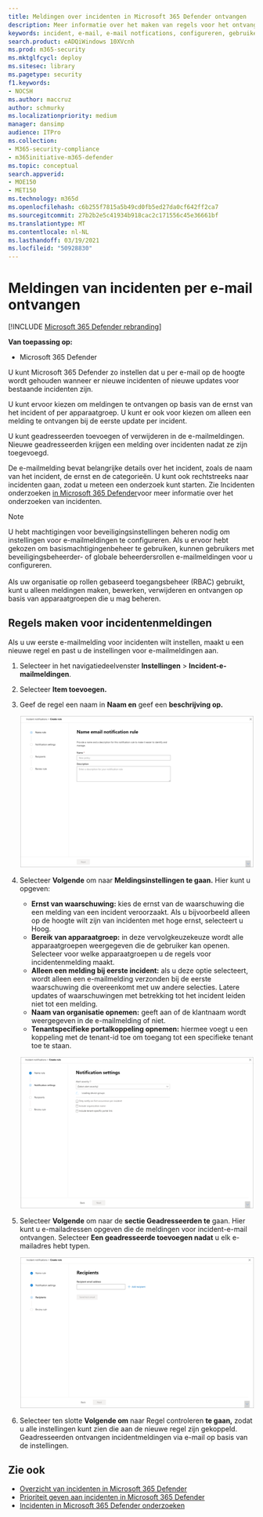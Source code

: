 ```yaml
---
title: Meldingen over incidenten in Microsoft 365 Defender ontvangen
description: Meer informatie over het maken van regels voor het ontvangen van e-mailmeldingen voor incidenten in Microsoft 365 Defender
keywords: incident, e-mail, e-mail notfications, configureren, gebruikers, postvak, e-mail, incidenten
search.product: eADQiWindows 10XVcnh
ms.prod: m365-security
ms.mktglfcycl: deploy
ms.sitesec: library
ms.pagetype: security
f1.keywords:
- NOCSH
ms.author: maccruz
author: schmurky
ms.localizationpriority: medium
manager: dansimp
audience: ITPro
ms.collection:
- M365-security-compliance
- m365initiative-m365-defender
ms.topic: conceptual
search.appverid:
- MOE150
- MET150
ms.technology: m365d
ms.openlocfilehash: c6b255f7815a5b49cd0fb5ed27da0cf642ff2ca7
ms.sourcegitcommit: 27b2b2e5c41934b918cac2c171556c45e36661bf
ms.translationtype: MT
ms.contentlocale: nl-NL
ms.lasthandoff: 03/19/2021
ms.locfileid: "50928830"
---
```

# <a name="get-incident-notifications-by-email"></a>Meldingen van incidenten per e-mail ontvangen

[!INCLUDE [Microsoft 365 Defender rebranding](../includes/microsoft-defender.md)]


**Van toepassing op:**
- Microsoft 365 Defender

U kunt Microsoft 365 Defender zo instellen dat u per e-mail op de hoogte wordt gehouden wanneer er nieuwe incidenten of nieuwe updates voor bestaande incidenten zijn. 

U kunt ervoor kiezen om meldingen te ontvangen op basis van de ernst van het incident of per apparaatgroep. U kunt er ook voor kiezen om alleen een melding te ontvangen bij de eerste update per incident.

U kunt geadresseerden toevoegen of verwijderen in de e-mailmeldingen. Nieuwe geadresseerden krijgen een melding over incidenten nadat ze zijn toegevoegd. 

De e-mailmelding bevat belangrijke details over het incident, zoals de naam van het incident, de ernst en de categorieën. U kunt ook rechtstreeks naar incidenten gaan, zodat u meteen een onderzoek kunt starten. Zie Incidenten onderzoeken [in Microsoft 365 Defender](./investigate-incidents.md)voor meer informatie over het onderzoeken van incidenten.

>[!NOTE]
>U hebt machtigingen voor beveiligingsinstellingen beheren nodig om instellingen voor e-mailmeldingen te configureren. Als u ervoor hebt gekozen om basismachtigingenbeheer te gebruiken, kunnen gebruikers met beveiligingsbeheerder- of globale beheerdersrollen e-mailmeldingen voor u configureren. <br> <br>
Als uw organisatie op rollen gebaseerd toegangsbeheer (RBAC) gebruikt, kunt u alleen meldingen maken, bewerken, verwijderen en ontvangen op basis van apparaatgroepen die u mag beheren.

## <a name="create-rules-for-incident-notifications"></a>Regels maken voor incidentenmeldingen

Als u uw eerste e-mailmelding voor incidenten wilt instellen, maakt u een nieuwe regel en past u de instellingen voor e-mailmeldingen aan.

1. Selecteer in het navigatiedeelvenster **Instellingen**  >  **Incident-e-mailmeldingen**.
2. Selecteer **Item toevoegen.**
3. Geef de regel een naam in **Naam en** geef een **beschrijving op.**

    ![Regelvenster maken voor e-mailincidenten voor incidenten](../../media/incidentemailnotif1.png) 
4. Selecteer **Volgende** om naar **Meldingsinstellingen te gaan.** Hier kunt u opgeven:
    - **Ernst van waarschuwing:** kies de ernst van de waarschuwing die een melding van een incident veroorzaakt. Als u bijvoorbeeld alleen op de hoogte wilt zijn van incidenten met hoge ernst, selecteert u Hoog.
    - **Bereik van apparaatgroep:** in deze vervolgkeuzekeuze wordt alle apparaatgroepen weergegeven die de gebruiker kan openen. Selecteer voor welke apparaatgroepen u de regels voor incidentenmelding maakt.
    - **Alleen een melding bij eerste incident:** als u deze optie selecteert, wordt alleen een e-mailmelding verzonden bij de eerste waarschuwing die overeenkomt met uw andere selecties. Latere updates of waarschuwingen met betrekking tot het incident leiden niet tot een melding.
    - **Naam van organisatie opnemen:** geeft aan of de klantnaam wordt weergegeven in de e-mailmelding of niet.
    - **Tenantspecifieke portalkoppeling opnemen:** hiermee voegt u een koppeling met de tenant-id toe om toegang tot een specifieke tenant toe te staan.
    
    ![Notif settings window for incident email notifs](../../media/incidentemailnotif2.png)
5. Selecteer **Volgende** om naar de **sectie Geadresseerden te** gaan. Hier kunt u e-mailadressen opgeven die de meldingen voor incident-e-mail ontvangen. Selecteer **Een geadresseerde toevoegen nadat** u elk e-mailadres hebt typen.

    ![Venster Geadresseerden toevoegen voor incidentele e-mailincidenten](../../media/incidentemailnotif3.png) 

6. Selecteer ten slotte **Volgende om** naar Regel controleren **te gaan,** zodat u alle instellingen kunt zien die aan de nieuwe regel zijn gekoppeld. Geadresseerden ontvangen incidentmeldingen via e-mail op basis van de instellingen.

## <a name="see-also"></a>Zie ook
- [Overzicht van incidenten in Microsoft 365 Defender](./incidents-overview.md)
- [Prioriteit geven aan incidenten in Microsoft 365 Defender](./incident-queue.md)
- [Incidenten in Microsoft 365 Defender onderzoeken](./investigate-incidents.md)